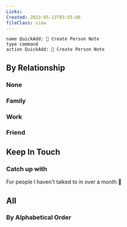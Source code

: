 ```yaml
---
Links: 
Created: 2023-05-13T03:55:06
fileClass: view
---
```


```button
name QuickAdd: 👤 Create Person Note
type command
action QuickAdd: 👤 Create Person Note
```

## By Relationship
### None
<!-- Deprecated query: #person tag being removed. Replace with field:: type = "person"
```dataview
TABLE MBTI, Sentence
from #person AND !"Hidden"
where !contains(file.tags, "/")
sort file.ctime desc
``` -->

### Family

<!-- Deprecated query: #person tag being removed. Replace with field:: type = "person"
```dataview
TABLE MBTI, Sentence
from #person/family AND !"Hidden"
sort file.name asc
``` -->

### Work

<!-- Deprecated query: #person tag being removed. Replace with field:: type = "person"
```dataview
TABLE MBTI, Sentence
from #person/work AND !"Hidden"
sort file.name asc
``` -->

### Friend

<!-- Deprecated query: #person tag being removed. Replace with field:: type = "person"
```dataview
TABLE MBTI, Sentence
from #person/friend AND !"Hidden"
sort file.name asc
``` -->

## Keep In Touch

### Catch up with

For people I haven't talked to in over a month 🤯

<!-- Deprecated query: #person tag being removed. Replace with field:: type = "person"
```dataview
TABLE LastChatted, date(today) - date(LastChatted) as "Days"
from #person
where KeepInTouch and (date(today) - date(LastChatted) >= dur(1 month))
sort LastChatted asc
``` -->

## All
### By Alphabetical Order

<!-- Deprecated query: #person tag being removed. Replace with field:: type = "person"
```dataview
TABLE MBTI, Sentence
from #person AND !"Hidden"
sort file.name
``` -->
